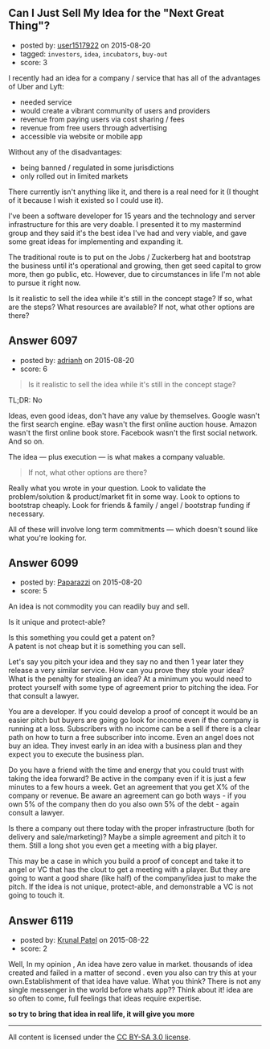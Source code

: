 ## Can I Just Sell My Idea for the "Next Great Thing"?

- posted by: [user1517922](https://stackexchange.com/users/1646452/user1517922) on 2015-08-20
- tagged: `investors`, `idea`, `incubators`, `buy-out`
- score: 3

<p>I recently had an idea for a company / service that has all of the advantages of Uber and Lyft:</p>

<ul>
<li>needed service</li>
<li>would create a vibrant community of users and providers</li>
<li>revenue from paying users via cost sharing / fees</li>
<li>revenue from free users through advertising</li>
<li>accessible via website or mobile app</li>
</ul>

<p>Without any of the disadvantages:</p>

<ul>
<li>being banned / regulated in some jurisdictions</li>
<li>only rolled out in limited markets</li>
</ul>

<p>There currently isn't anything like it, and there is a real need for it (I thought of it because I wish it existed so I could use it).</p>

<p>I've been a software developer for 15 years and the technology and server infrastructure for this are very doable. I presented it to my mastermind group and they said it's the best idea I've had and very viable, and gave some great ideas for implementing and expanding it.</p>

<p>The traditional route is to put on the Jobs / Zuckerberg hat and bootstrap the business until it's operational and growing, then get seed capital to grow more, then go public, etc. However, due to circumstances in life I'm not able to pursue it right now.</p>

<p>Is it realistic to sell the idea while it's still in the concept stage?
If so, what are the steps?  What resources are available?
If not, what other options are there?</p>



## Answer 6097

- posted by: [adrianh](https://stackexchange.com/users/7553/adrianh) on 2015-08-20
- score: 6

<blockquote>
  <p>Is it realistic to sell the idea while it's still in the concept stage?</p>
</blockquote>

<p>TL;DR: No</p>

<p>Ideas, even good ideas, don't have any value by themselves. Google wasn't the first search engine. eBay wasn't the first online auction house. Amazon wasn't the first online book store. Facebook wasn't the first social network. And so on.</p>

<p>The idea — plus execution — is what makes a company valuable. </p>

<blockquote>
  <p>If not, what other options are there?</p>
</blockquote>

<p>Really what you wrote in your question. Look to validate the problem/solution &amp; product/market fit in some way. Look to options to bootstrap cheaply. Look for friends &amp; family / angel / bootstrap funding if necessary.</p>

<p>All of these will involve long term commitments — which doesn't sound like what you're looking for.</p>



## Answer 6099

- posted by: [Paparazzi](https://stackexchange.com/users/300272/paparazzi) on 2015-08-20
- score: 5

<p>An idea is not commodity you can readily buy and sell.  </p>

<p>Is it unique and protect-able?</p>

<p>Is this something you could get a patent on?<br>
A patent is not cheap but it is something you can sell.   </p>

<p>Let's say you pitch your idea and they say no and then 1 year later they release a very similar service.  How can you prove they stole your idea?  What is the penalty for stealing an idea?  At a minimum you would need to protect yourself with some type of agreement prior to pitching the idea.  For that consult a lawyer.</p>

<p>You are a developer. If you could develop a proof of concept it would be an easier pitch but buyers are going go look for income even if the company is running at a loss. Subscribers with no income can be a sell if there is a clear path on how to turn a free subscriber into income. Even an angel does not buy an idea. They invest early in an idea with a business plan and they expect you to execute the business plan.</p>

<p>Do you have a friend with the time and energy that you could trust with taking the idea forward?  Be active in the company even if it is just a few minutes to a few hours a week.  Get an agreement that you get X% of the company or revenue.  Be aware an agreement can go both ways - if you own 5% of the company then do you also own 5% of the debt - again consult a lawyer.</p>

<p>Is there a company out there today with the proper infrastructure (both for delivery and sale/marketing)?  Maybe a simple agreement and pitch it to them.  Still a long shot you even get a meeting with a big player.  </p>

<p>This may be a case in which you build a proof of concept and take it to angel or VC that has the clout to get a meeting with a player.  But they are going to want a good share (like half) of the company/idea just to make the pitch.  If the idea is not unique, protect-able, and demonstrable a VC is not going to touch it.</p>



## Answer 6119

- posted by: [Krunal Patel](https://stackexchange.com/users/6805634/krunal-patel) on 2015-08-22
- score: 2

<p>Well, In my opinion , An idea have zero value in market. thousands of idea created and failed in a matter of second . even you also can try this at your own.Establishment of that idea have value. What you think? There is not any single messenger in the world before whats app?? Think about it!
 idea are so often to come, full feelings that ideas require expertise.</p>

<p><strong>so try to bring that idea in real life, it will give you more</strong></p>




---

All content is licensed under the [CC BY-SA 3.0 license](https://creativecommons.org/licenses/by-sa/3.0/).
